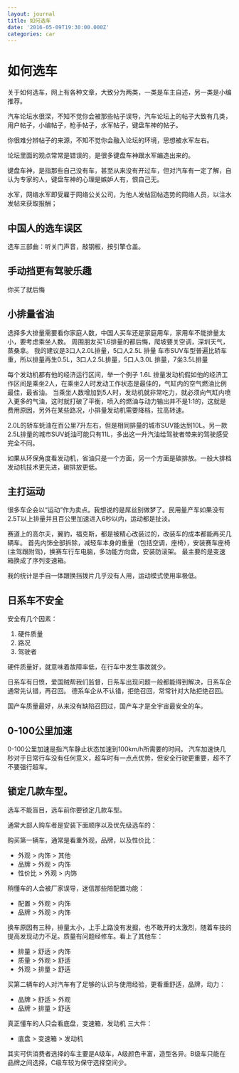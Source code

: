 ```yaml
---
layout: journal
title: 如何选车
date: '2016-05-09T19:30:00.000Z'
categories: car
---
```


# 如何选车

关于如何选车，网上有各种文章，大致分为两类，一类是车主自述，另一类是小编推荐。

汽车论坛水很深，不知不觉你会被那些帖子误导，汽车论坛上的帖子大致有几类，用户帖子，小编帖子，枪手帖子，水军帖子，键盘车神的帖子。

你很难分辨帖子的来源，不知不觉你会融入论坛的环境，思想被水军左右。

论坛里面的观点常常是错误的，是很多键盘车神跟水军编造出来的。

键盘车神，是指那些自己没有车，甚至从来没有开过车，但对汽车有一定了解，自认为专家的人，键盘车神的心理是嫉妒人有，恨自己无。

水军，网络水军即受雇于网络公关公司，为他人发帖回帖造势的网络人员，以注水发帖来获取报酬；

## 中国人的选车误区

选车三部曲：听关门声音，敲钢板，按引擎仓盖。

## 手动挡更有驾驶乐趣

你买了就后悔

## 小排量省油

选择多大排量需要看你家庭人数，中国人买车还是家庭用车，家用车不能排量太小，要考虑乘坐人数。 周围朋友买1.6排量的都后悔，爬坡要关空调，深圳天气，蒸桑拿。 我的建议是3口人2.0L排量，5口人2.5L 排量 车市SUV车型普遍比轿车重，所以排量再生0.5L，3口人2.5L排量，5口人3.0L 排量，7坐3.5L排量

每个发动机都有他的经济运行区间，举一个例子 1.6L 排量发动机假如他的经济工作区间是乘坐2人，在乘坐2人时发动工作状态是最佳的，气缸内的空气燃油比例最佳，最省油。 当乘坐人数增加到5人时，发动机就非常吃力，就必须向气缸内喷入更多的气油，这时就打破了平衡，喷入的燃油与动力输出并不是1:1的，这就是费用原因，另外在某些路况，小排量发动机需要降档，拉高转速。

2.0L的轿车蚝油在百公里7升左右，但是相同排量的城市SUV能达到10L。另一款2.5L排量的城市SUV蚝油可能只有11L，多出这一升汽油给驾驶者带来的驾驶感受完全不同。

如果从环保角度看发动机，省油只是一个方面，另一个方面是碳排放。一般大排档发动机技术更先进，碳排放更低。

## 主打运动

很多车企会以“运动”作为卖点。我想说的是屌丝别做梦了。民用量产车如果没有2.5T以上排量并且百公里加速进入6秒以内，运动都是扯淡。

赛道上的高尔夫，翼豹，福克斯，都是被精心改装过的，改装车的成本都能再买几辆车。 首先内饰全部拆除，减轻车本身的重量（包括空调，座椅），安装赛车座椅\(主驾跟附驾\)，换赛车行车电脑，多功能方向盘，安装防滚架。 最主要的是变速箱换成了序列变速箱。

我的统计是手自一体跟换挡拨片几乎没有人用，运动模式使用率极低。

## 日系车不安全

安全有几个因素：

1. 硬件质量
2. 路况
3. 驾驶者

硬件质量好，就意味着故障率低，在行车中发生事故就少。

日系车有日愤，爱国贼帮我们监督，日系车出现问题一般都能得到解决，日系车企通常先认错，再召回。 德系车企从不认错，拒绝召回，常常针对大陆拒绝召回。

国产车质量最好，从来没有缺陷召回过，国产车才是全宇宙最安全的车。

## 0-100公里加速

0-100公里加速是指汽车静止状态加速到100km/h所需要的时间。 汽车加速快几秒对于日常行车没有任何意义，超车时有一点点优势，但安全行驶更重要，超不了不要强行超车。

## 锁定几款车型。

选车不能盲目，选车前你要锁定几款车型。

通常大部人购车者是安装下面顺序以及优先级选车的：

购买第一辆车，通常是看重外观，品牌，以及性价比：

* 外观 &gt; 内饰 &gt; 其他
* 品牌 &gt; 外观 &gt; 内饰
* 性价比 &gt; 外观 &gt; 内饰

稍懂车的人会被厂家误导，迷信那些陪配置功能：

* 配置 &gt; 外观 &gt; 内饰
* 品牌 &gt; 外观 &gt; 内饰

换车原因有三种，排量太小，上手上路没有发掘，也不敢开的太激烈，随着车技的提高发现动力不足。质量有问题经修车。看上了其他车：

* 排量 &gt; 舒适 &gt; 内饰
* 质量 &gt; 外观 &gt; 舒适
* 外观 &gt; 排量 &gt; 舒适

买第二辆车的人对汽车有了足够的认识与使用经验，更看重舒适，品牌，动力：

* 品牌 &gt; 舒适 &gt; 外观
* 品牌 &gt; 排量 &gt; 舒适

真正懂车的人只会看底盘，变速箱，发动机 三大件：

* 底盘 &gt; 变速箱 &gt; 发动机 

其实可供消费者选择的车主要是A级车，A级颜色丰富，造型各异。B级车只能在品牌之间选择，C级车较为保守选择空间少。

